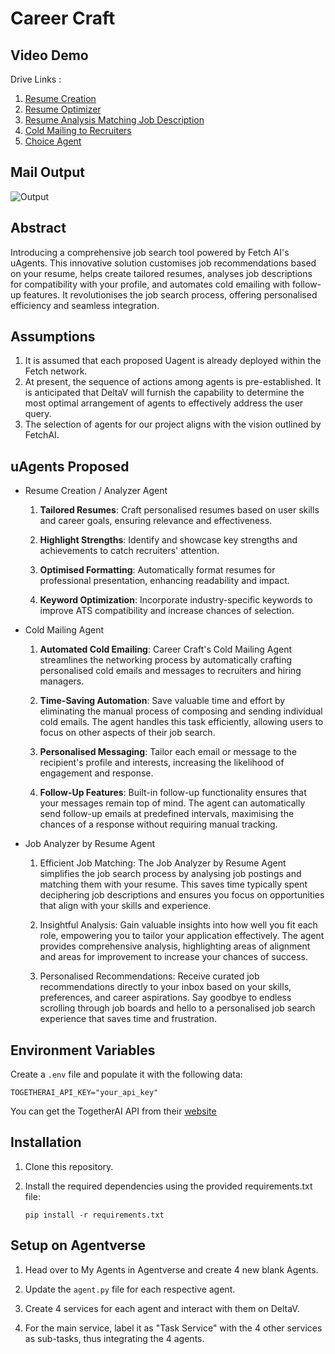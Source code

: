 # Career Craft

## Video Demo
Drive Links : 
1. [Resume Creation](https://drive.google.com/file/d/1cedJPCkFWvkHznjmg6EzZhquIfc5qsC2/view?usp=drive_link)
2. [Resume Optimizer](https://drive.google.com/file/d/1B37y9_t_w2iU4J5pe8bFOrut7-_UZIE_/view?usp=drive_link)
3. [Resume Analysis Matching Job Description](https://drive.google.com/file/d/1EsL0Abt31LHm2IqnXuo6LxLsthKp17QH/view?usp=drive_link)
4. [Cold Mailing to Recruiters](https://drive.google.com/file/d/1dNyU557DA7P99wNsc36lYhiow830RzJu/view?usp=drive_link)
5. [Choice Agent](https://drive.google.com/file/d/1pbT1T1ZX-r_7mGpdTv1qV6mVl62U7ONe/view?usp=drive_link)
## Mail Output

![Output]()

## Abstract

Introducing a comprehensive job search tool powered by Fetch AI's uAgents. This innovative solution customises job recommendations based on your resume, helps create tailored resumes, analyses job descriptions for compatibility with your profile, and automates cold emailing with follow-up features. It revolutionises the job search process, offering personalised efficiency and seamless integration.

## Assumptions

1. It is assumed that each proposed Uagent is already deployed within the Fetch network.
2. At present, the sequence of actions among agents is pre-established. It is anticipated that DeltaV will furnish the capability to determine the most optimal arrangement of agents to effectively address the user query.
3. The selection of agents for our project aligns with the vision outlined by FetchAI.

## uAgents Proposed

- Resume Creation / Analyzer Agent

  1. **Tailored Resumes**: Craft personalised resumes based on user skills and career goals, ensuring relevance and effectiveness.

  2. **Highlight Strengths**: Identify and showcase key strengths and achievements to catch recruiters' attention.

  3. **Optimised Formatting**: Automatically format resumes for professional presentation, enhancing readability and impact.

  4. **Keyword Optimization**: Incorporate industry-specific keywords to improve ATS compatibility and increase chances of selection.

- Cold Mailing Agent

  1. **Automated Cold Emailing**: Career Craft's Cold Mailing Agent streamlines the networking process by automatically crafting personalised cold emails and messages to recruiters and hiring managers.

  2. **Time-Saving Automation**: Save valuable time and effort by eliminating the manual process of composing and sending individual cold emails. The agent handles this task efficiently, allowing users to focus on other aspects of their job search.

  3. **Personalised Messaging**: Tailor each email or message to the recipient's profile and interests, increasing the likelihood of engagement and response.

  4. **Follow-Up Features**: Built-in follow-up functionality ensures that your messages remain top of mind. The agent can automatically send follow-up emails at predefined intervals, maximising the chances of a response without requiring manual tracking.

- Job Analyzer by Resume Agent

  1. Efficient Job Matching: The Job Analyzer by Resume Agent simplifies the job search process by analysing job postings and matching them with your resume. This saves time typically spent deciphering job descriptions and ensures you focus on opportunities that align with your skills and experience.

  2. Insightful Analysis: Gain valuable insights into how well you fit each role, empowering you to tailor your application effectively. The agent provides comprehensive analysis, highlighting areas of alignment and areas for improvement to increase your chances of success.

  3. Personalised Recommendations: Receive curated job recommendations directly to your inbox based on your skills, preferences, and career aspirations. Say goodbye to endless scrolling through job boards and hello to a personalised job search experience that saves time and frustration.

## Environment Variables

Create a `.env` file and populate it with the following data:

```env
TOGETHERAI_API_KEY="your_api_key"
```

You can get the TogetherAI API from their [website](https://www.together.ai/)

## Installation

1. Clone this repository.

2. Install the required dependencies using the provided requirements.txt file:

   ```shell
   pip install -r requirements.txt
   ```

## Setup on Agentverse

1. Head over to My Agents in Agentverse and create 4 new blank Agents.

2. Update the `agent.py` file for each respective agent.

3. Create 4 services for each agent and interact with them on DeltaV.

4. For the main service, label it as "Task Service" with the 4 other services as sub-tasks, thus integrating the 4 agents.

